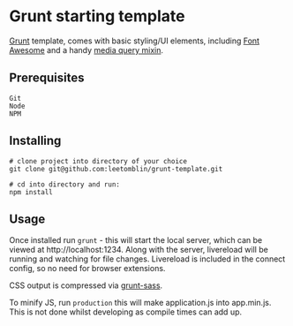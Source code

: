 Grunt starting template
===================================

[Grunt](http://gruntjs.com/) template, comes with basic styling/UI elements, including [Font Awesome](http://fortawesome.github.io/Font-Awesome/) and a handy [media query mixin](https://medium.com/sass-syntactically-awesome-style-sheets/889927b37740).

## Prerequisites

    Git
    Node
    NPM

## Installing

    # clone project into directory of your choice
    git clone git@github.com:leetomblin/grunt-template.git
    
    # cd into directory and run:
    npm install
    
## Usage

Once installed run `grunt` - this will start the local server, which can be viewed at http://localhost:1234. Along with the server, livereload will be running and watching for file changes. Livereload is included in the connect config, so no need for browser extensions.

CSS output is compressed via [grunt-sass](https://www.npmjs.org/package/grunt-sass).

To minify JS, run `production` this will make application.js into app.min.js. This is not done whilst developing as compile times can add up.
